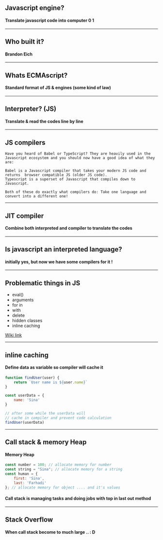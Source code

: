 ## Javascript engine?
#### Translate javascript code into computer 0 1

---

## Who built it?
#### Brandon Eich

---

## Whats ECMAscript?
#### Standard format of JS & engines (some kind of law)

---

## Interpreter? (JS)
#### Translate & read the codes line by line

---

## JS compilers
```
Have you heard of Babel or TypeScript? They are heavily used in the Javascript ecosystem and you should now have a good idea of what they are:

Babel is a Javascript compiler that takes your modern JS code and returns  browser compatible JS (older JS code).
Typescript is a superset of Javascript that compiles down to Javascript.

Both of these do exactly what compilers do: Take one language and convert into a different one!
```

---

## JIT compiler
#### Combine both interpreted and compiler to translate the codes

---

## Is javascript an interpreted language?
#### initially yes, but now we have some compilers for it !

---

## Problematic things in JS

- eval()
- arguments
- for in
- with
- delete
- hidden classes
- inline caching
 
[Wiki link](https://github.com/petkaantonov/bluebird/wiki/Optimization-killers)

---

## inline caching
#### Define data as variable so compiler will cache it

```js
function findUser(user) {
    return `User name is ${user.name}`
}

const userData = {
    name: 'Sina'
}

// after some while the userData will
// cache in compiler and prevent code calculation
findUser(userData)

```

---

## Call stack & memory Heap
#### Memory Heap

```js
const number = 100; // allocate memory for number
const string = "Sina"; // allocate memory for a string
const human = {
    first: 'Sina',
    last: 'Farhadi'
}; // allocate memory for object .... and it's values

```

#### Call stack is managing tasks and doing jobs with top in last out method

---

## Stack Overflow
#### When call stack become to much large .. : D